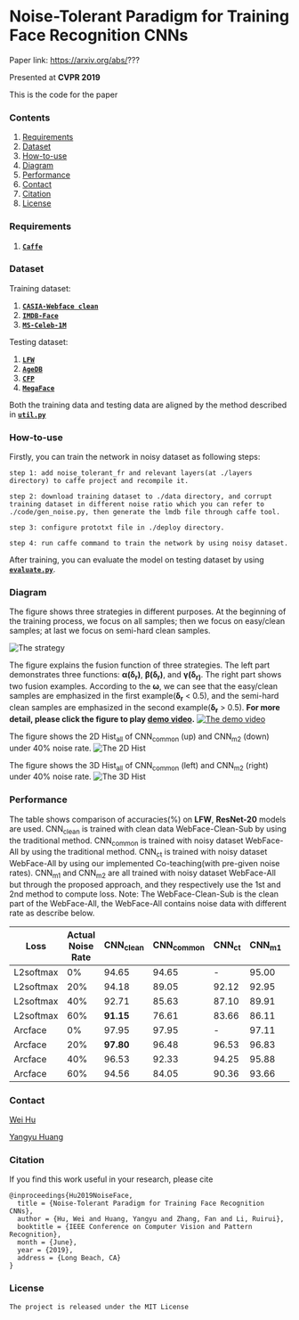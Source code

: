# Noise-Tolerant Paradigm for Training Face Recognition CNNs

Paper link: https://arxiv.org/abs/???

Presented at **CVPR 2019**

This is the code for the paper


### Contents
1. [Requirements](#Requirements)
1. [Dataset](#Dataset)
1. [How-to-use](#How-to-use)
1. [Diagram](#Diagram)
1. [Performance](#Performance)
1. [Contact](#Contact)
1. [Citation](#Citation)
1. [License](#License)

### Requirements

1. [**`Caffe`**](http://caffe.berkeleyvision.org/installation.html)

### Dataset

Training dataset:
1. [**`CASIA-Webface clean`**](https://github.com/happynear/FaceVerification)
2. [**`IMDB-Face`**](https://github.com/fwang91/IMDb-Face)
3. [**`MS-Celeb-1M`**](https://www.microsoft.com/en-us/research/project/ms-celeb-1m-challenge-recognizing-one-million-celebrities-real-world/)

Testing dataset:
1. [**`LFW`**](http://vis-www.cs.umass.edu/lfw/)
2. [**`AgeDB`**](https://ibug.doc.ic.ac.uk/resources/agedb/)
3. [**`CFP`**](http://www.cfpw.io/)
4. [**`MegaFace`**](http://megaface.cs.washington.edu/)

Both the training data and testing data are aligned by the method described in [**`util.py`**](https://github.com/huangyangyu/SeqFace/blob/master/code/util.py)

### How-to-use
Firstly, you can train the network in noisy dataset as following steps:

    step 1: add noise_tolerant_fr and relevant layers(at ./layers directory) to caffe project and recompile it.

    step 2: download training dataset to ./data directory, and corrupt training dataset in different noise ratio which you can refer to ./code/gen_noise.py, then generate the lmdb file through caffe tool.

    step 3: configure prototxt file in ./deploy directory.

    step 4: run caffe command to train the network by using noisy dataset.

After training, you can evaluate the model on testing dataset by using [**`evaluate.py`**](https://github.com/huangyangyu/SeqFace/blob/master/code/LFW/evaluate.py).

### Diagram

The figure shows three strategies in different purposes. At the beginning of the training process, we focus on all samples; then we focus on easy/clean samples; at last we focus on semi-hard clean samples.

![The strategy](https://raw.githubusercontent.com/huangyangyu/NoiseFace/master/figures/strategy.png)
  

The figure explains the fusion function of three strategies. The left part demonstrates three functions: **&alpha;(&delta;<sub>r</sub>)**, **&beta;(&delta;<sub>r</sub>)**, and **&gamma;(&delta;<sub>r)**. The right part shows two fusion examples. According to the **&omega;**, we can see that the easy/clean samples are emphasized in the first example(**&delta;<sub>r</sub>** < 0.5), and the semi-hard clean samples are emphasized in the second example(**&delta;<sub>r</sub>** > 0.5).
**For more detail, please click the figure to play [demo video](https://youtu.be/FxRoN_i7FLw).**
[![The demo video](https://raw.githubusercontent.com/huangyangyu/NoiseFace/master/figures/detail.png)](https://youtu.be/FxRoN_i7FLw)
  

The figure shows the 2D Hist<sub>all</sub> of CNN<sub>common</sub> (up) and CNN<sub>m2</sub> (down) under 40% noise rate.
![The 2D Hist](https://raw.githubusercontent.com/huangyangyu/NoiseFace/master/figures/webface_dist_2D_noise-40.png)
  

The figure shows the 3D Hist<sub>all</sub> of CNN<sub>common</sub> (left) and CNN<sub>m2</sub> (right) under 40% noise rate.
![The 3D Hist](https://raw.githubusercontent.com/huangyangyu/NoiseFace/master/figures/webface_dist_3D_noise-40.png)

### Performance

The table shows comparison of accuracies(%) on **LFW**, **ResNet-20** models are used. CNN<sub>clean</sub> is trained with clean
data WebFace-Clean-Sub by using the traditional method. CNN<sub>common</sub> is trained with noisy dataset WebFace-All by using the traditional method. CNN<sub>ct</sub> is trained
with noisy dataset WebFace-All by using our implemented Co-teaching(with pre-given noise rates). CNN<sub>m1</sub> and CNN<sub>m2</sub> are all trained with noisy dataset WebFace-All but through the proposed approach, and they respectively use the 1st and 2nd method to compute loss.
Note: The WebFace-Clean-Sub is the clean part of the WebFace-All, the WebFace-All contains noise data with different rate as describe below.

| Loss      | Actual Noise Rate | CNN<sub>clean</sub> | CNN<sub>common</sub> | CNN<sub>ct</sub> | CNN<sub>m1</sub> | CNN<sub>m2</sub> | Estimated Noise Rate |
| --------- | ----------------- | ------------------- | -------------------- | ---------------- | ---------------- | ---------------- | -------------------- |
| L2softmax | 0%                | 94.65               | 94.65                | -                | 95.00            | **96.28**        | 2%                   |
| L2softmax | 20%               | 94.18               | 89.05                | 92.12            | 92.95            | **95.26**        | 18%                  |
| L2softmax | 40%               | 92.71               | 85.63                | 87.10            | 89.91            | **93.90**        | 42%                  |
| L2softmax | 60%               | **91.15**           | 76.61                | 83.66            | 86.11            | 87.61            | 56%                  |
| Arcface   | 0%                | 97.95               | 97.95                | -                | 97.11            | **98.11**        | 2%                   |
| Arcface   | 20%               | **97.80**           | 96.48                | 96.53            | 96.83            | 97.76            | 18%                  |
| Arcface   | 40%               | 96.53               | 92.33                | 94.25            | 95.88            | **97.23**        | 36%                  |
| Arcface   | 60%               | 94.56               | 84.05                | 90.36            | 93.66            | **95.15**        | 54%                  |


### Contact

  [Wei Hu](mailto:huwei@mail.buct.edu.cn)

  [Yangyu Huang](mailto:yangyu.huang.1990@outlook.com)


### Citation

If you find this work useful in your research, please cite  
```text
@inproceedings{Hu2019NoiseFace,
  title = {Noise-Tolerant Paradigm for Training Face Recognition CNNs},
  author = {Hu, Wei and Huang, Yangyu and Zhang, Fan and Li, Ruirui},
  booktitle = {IEEE Conference on Computer Vision and Pattern Recognition},
  month = {June},
  year = {2019},
  address = {Long Beach, CA}
}
```


### License

    The project is released under the MIT License
